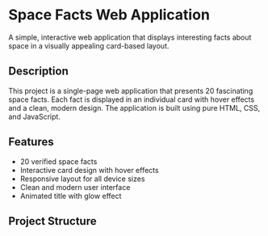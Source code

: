 # Space Facts Web Application

A simple, interactive web application that displays interesting facts about space in a visually appealing card-based layout.

## Description

This project is a single-page web application that presents 20 fascinating space facts. Each fact is displayed in an individual card with hover effects and a clean, modern design. The application is built using pure HTML, CSS, and JavaScript.

## Features

- 20 verified space facts
- Interactive card design with hover effects
- Responsive layout for all device sizes
- Clean and modern user interface
- Animated title with glow effect

## Project Structure

